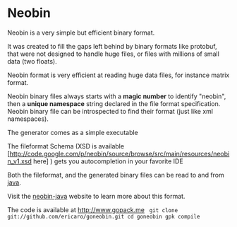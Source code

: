 Neobin
========

Neobin is a very simple but efficient binary format.

It was created to fill the gaps left behind by binary formats like protobuf, that were not designed to handle huge files, or files with millions of small data (two floats).

Neobin format is very efficient at reading huge data files, for instance matrix format.

Neobin binary files always starts with a **magic number** to identify "neobin", then a **unique namespace** string declared in the file format specification. Neobin binary file can be introspected to find their format (just like xml namespaces).


The generator comes as a simple executable

The fileformat Schema (XSD is available [http://code.google.com/p/neobin/source/browse/src/main/resources/neobin_v1.xsd here] ) gets you  autocompletion in your favorite IDE

Both the fileformat, and the generated binary files can be read to and from <a href="http://code.google.com/p/neobin/">java</a>.

Visit the <a href="http://code.google.com/p/neobin/">neobin-java</a> website to learn more about this format.


The code is available at http://www.gopack.me
<code>
git clone git://github.com/ericaro/goneobin.git
cd goneobin
gpk compile
</code>


